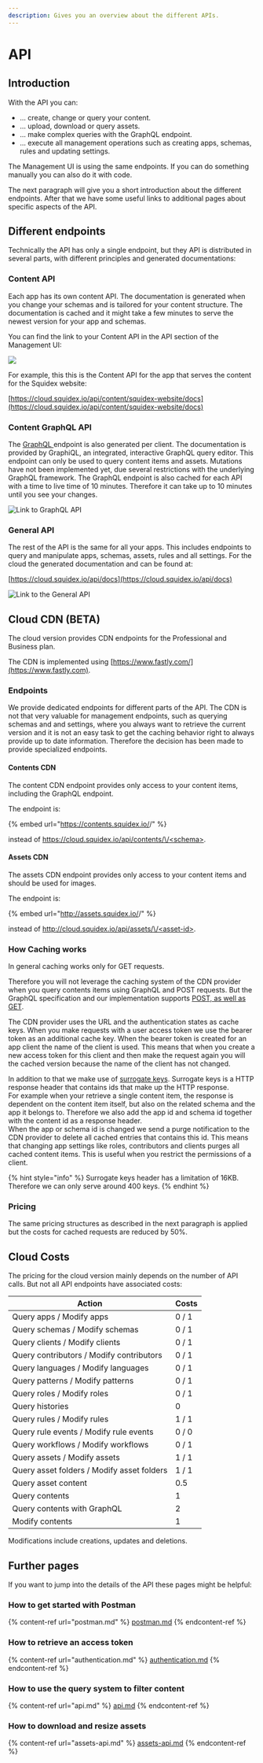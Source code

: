 ```yaml
---
description: Gives you an overview about the different APIs.
---
```


# API

## Introduction

With the API you can:

* ... create, change or query your content.
* ... upload, download or query assets.
* ... make complex queries with the GraphQL endpoint.
* ... execute all management operations such as creating apps, schemas, rules and updating settings.

The Management UI is using the same endpoints. If you can do something manually you can also do it with code.

The next paragraph will give you a short introduction about the different endpoints. After that we have some useful links to additional pages about specific aspects of the API.

## Different endpoints

Technically the API has only a single endpoint, but they API is distributed in several parts, with different principles and generated documentations:

### Content API

Each app has its own content API. The documentation is generated when you change your schemas and is tailored for your content structure. The documentation is cached and it might take a few minutes to serve the newest version for your app and schemas.

You can find the link to your Content API in the API section of the Management UI:

![](../../../.gitbook/assets/Untitled.png)

For example, this this is the Content API for the app that serves the content for the Squidex website:

[https://cloud.squidex.io/api/content/squidex-website/docs](https://cloud.squidex.io/api/content/squidex-website/docs)

### Content GraphQL API

The [GraphQL ](https://graphql.org)endpoint is also generated per client. The documentation is provided by GraphiQL, an integrated, interactive GraphQL query editor. This endpoint can only be used to query content items and assets. Mutations have not been implemented yet, due several restrictions with the underlying GraphQL framework. The GraphQL endpoint is also cached for each API with a time to live time of 10 minutes. Therefore it can take up to 10 minutes until you see your changes.

![Link to GraphQL API](../../../.gitbook/assets/graphql.png)

### General API

The rest of the API is the same for all your apps. This includes endpoints to query and manipulate apps, schemas, assets, rules and all settings. For the cloud the generated documentation and can be found at:

[https://cloud.squidex.io/api/docs](https://cloud.squidex.io/api/docs)

![Link to the General API](../../../.gitbook/assets/general.png)

## Cloud CDN (BETA)

The cloud version provides CDN endpoints for the Professional and Business plan.

The CDN is implemented using [https://www.fastly.com/](https://www.fastly.com).

### Endpoints

We provide dedicated endpoints for different parts of the API. The CDN is not that very valuable for management endpoints, such as querying schemas and and settings, where you always want to retrieve the current version and it is not an easy task to get the caching behavior right to always provide up to date information. Therefore the decision has been made to provide specialized endpoints.

#### Contents CDN

The content CDN endpoint provides only access to your content items, including the GraphQL endpoint. &#x20;

The endpoint is:

{% embed url="https://contents.squidex.io/<app>/<schema>" %}

instead of [https://cloud.squidex.io/api/contents/\<app>/\<schema>](https://cloud.squidex.io/api/contents/%3Capp%3E/%3Cschema%3E).

#### Assets CDN

The assets CDN endpoint provides only access to your content items and should be used for images.

The endpoint is:

{% embed url="http://assets.squidex.io/<app>/<asset-id>" %}

instead of [http://cloud.squidex.io/api/assets/\<app>/\<asset-id>](http://cloud.squidex.io/api/assets/%3Capp%3E/%3Casset-id%3E).

### &#x20;How Caching works

In general caching works only for GET requests.&#x20;

Therefore you will not leverage the caching system of the CDN provider when you query contents items using GraphQL and POST requests. But the GraphQL specification and our implementation supports [POST, as well as GET](https://graphql.org/learn/serving-over-http/#http-methods-headers-and-body).

The CDN provider uses the URL and the authentication states as cache keys. When you make requests with a user access token we use the bearer token as an additional cache key. When the bearer token is created for an app client the name of the client is used. This means that when you create a new access token for this client and then make the request again you will the cached version because the name of the client has not changed.

In addition to that we make use of [surrogate keys](https://docs.fastly.com/en/guides/purging-api-cache-with-surrogate-keys). Surrogate keys is a HTTP response header that contains ids that make up the HTTP response. \
For example when your retrieve a single content item, the response is dependent on the content item itself, but also on the related schema and the app it belongs to. Therefore we also add the app id and schema id together with the content id as a response header. \
When the app or schema id is changed we send a purge notification to the CDN provider to delete all cached entries that contains this id. This means that changing app settings like roles, contributors and clients purges all cached content items. This is useful when you restrict the permissions of a client.

{% hint style="info" %}
Surrogate keys header has a limitation of 16KB. Therefore we can only serve around 400 keys.
{% endhint %}

### Pricing

The same pricing structures as described in the next paragraph is applied but the costs for cached requests are reduced by 50%.

## Cloud Costs

The pricing for the cloud version mainly depends on the number of API calls. But not all API endpoints have associated costs:

| Action                                     | Costs |
| ------------------------------------------ | ----- |
| Query apps / Modify apps                   | 0 / 1 |
| Query schemas / Modify schemas             | 0 / 1 |
| Query clients / Modify clients             | 0 / 1 |
| Query contributors / Modify contributors   | 0 / 1 |
| Query languages / Modify languages         | 0 / 1 |
| Query patterns / Modify patterns           | 0 / 1 |
| Query roles / Modify roles                 | 0 / 1 |
| Query histories                            | 0     |
| Query rules / Modify rules                 | 1 / 1 |
| Query rule events / Modify  rule events    | 0 / 0 |
| Query workflows / Modify workflows         | 0 / 1 |
| Query assets / Modify assets               | 1 / 1 |
| Query asset folders / Modify asset folders | 1 / 1 |
| Query asset content                        | 0.5   |
| Query contents                             | 1     |
| Query contents with GraphQL                | 2     |
| Modify contents                            | 1     |

Modifications include creations, updates and deletions.



## Further pages

If you want to jump into the details of the API these pages might be helpful:

### How to get started with Postman

{% content-ref url="postman.md" %}
[postman.md](postman.md)
{% endcontent-ref %}

### How to retrieve an access token

{% content-ref url="authentication.md" %}
[authentication.md](authentication.md)
{% endcontent-ref %}

### How to use the query system to filter content

{% content-ref url="api.md" %}
[api.md](api.md)
{% endcontent-ref %}

### How to download and resize assets

{% content-ref url="assets-api.md" %}
[assets-api.md](assets-api.md)
{% endcontent-ref %}

##
